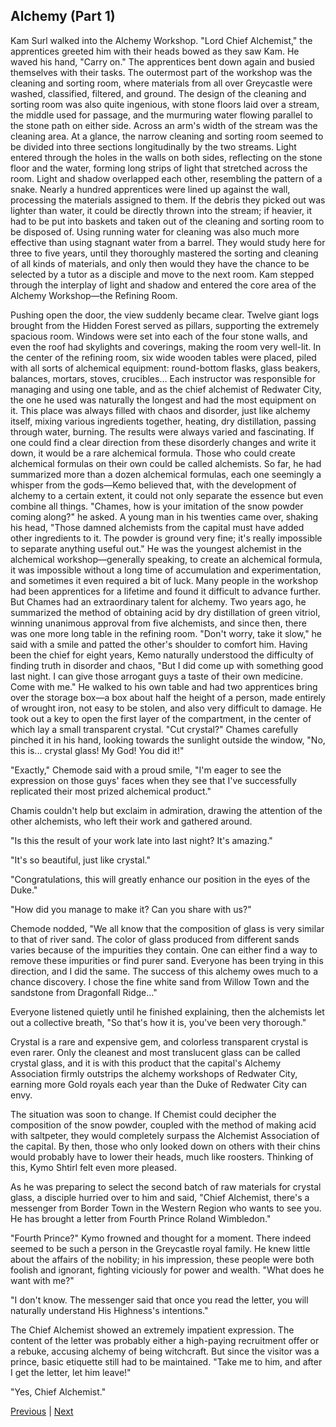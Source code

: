 ## Alchemy (Part 1)
Kam Surl walked into the Alchemy Workshop.
"Lord Chief Alchemist," the apprentices greeted him with their heads bowed as they saw Kam.
He waved his hand, "Carry on."
The apprentices bent down again and busied themselves with their tasks.
The outermost part of the workshop was the cleaning and sorting room, where materials from all over Greycastle were washed, classified, filtered, and ground. The design of the cleaning and sorting room was also quite ingenious, with stone floors laid over a stream, the middle used for passage, and the murmuring water flowing parallel to the stone path on either side. Across an arm's width of the stream was the cleaning area.
At a glance, the narrow cleaning and sorting room seemed to be divided into three sections longitudinally by the two streams. Light entered through the holes in the walls on both sides, reflecting on the stone floor and the water, forming long strips of light that stretched across the room. Light and shadow overlapped each other, resembling the pattern of a snake.
Nearly a hundred apprentices were lined up against the wall, processing the materials assigned to them. If the debris they picked out was lighter than water, it could be directly thrown into the stream; if heavier, it had to be put into baskets and taken out of the cleaning and sorting room to be disposed of. Using running water for cleaning was also much more effective than using stagnant water from a barrel.
They would study here for three to five years, until they thoroughly mastered the sorting and cleaning of all kinds of materials, and only then would they have the chance to be selected by a tutor as a disciple and move to the next room.
Kam stepped through the interplay of light and shadow and entered the core area of the Alchemy Workshop—the Refining Room.

Pushing open the door, the view suddenly became clear. Twelve giant logs brought from the Hidden Forest served as pillars, supporting the extremely spacious room. Windows were set into each of the four stone walls, and even the roof had skylights and coverings, making the room very well-lit. In the center of the refining room, six wide wooden tables were placed, piled with all sorts of alchemical equipment: round-bottom flasks, glass beakers, balances, mortars, stoves, crucibles... Each instructor was responsible for managing and using one table, and as the chief alchemist of Redwater City, the one he used was naturally the longest and had the most equipment on it.
This place was always filled with chaos and disorder, just like alchemy itself, mixing various ingredients together, heating, dry distillation, passing through water, burning. The results were always varied and fascinating.
If one could find a clear direction from these disorderly changes and write it down, it would be a rare alchemical formula. Those who could create alchemical formulas on their own could be called alchemists. So far, he had summarized more than a dozen alchemical formulas, each one seemingly a whisper from the gods—Kemo believed that, with the development of alchemy to a certain extent, it could not only separate the essence but even combine all things.
"Chames, how is your imitation of the snow powder coming along?" he asked.
A young man in his twenties came over, shaking his head, "Those damned alchemists from the capital must have added other ingredients to it. The powder is ground very fine; it's really impossible to separate anything useful out."
He was the youngest alchemist in the alchemical workshop—generally speaking, to create an alchemical formula, it was impossible without a long time of accumulation and experimentation, and sometimes it even required a bit of luck. Many people in the workshop had been apprentices for a lifetime and found it difficult to advance further. But Chames had an extraordinary talent for alchemy. Two years ago, he summarized the method of obtaining acid by dry distillation of green vitriol, winning unanimous approval from five alchemists, and since then, there was one more long table in the refining room.
"Don't worry, take it slow," he said with a smile and patted the other's shoulder to comfort him. Having been the chief for eight years, Kemo naturally understood the difficulty of finding truth in disorder and chaos, "But I did come up with something good last night. I can give those arrogant guys a taste of their own medicine. Come with me."
He walked to his own table and had two apprentices bring over the storage box—a box about half the height of a person, made entirely of wrought iron, not easy to be stolen, and also very difficult to damage. He took out a key to open the first layer of the compartment, in the center of which lay a small transparent crystal.
"Cut crystal?" Chames carefully pinched it in his hand, looking towards the sunlight outside the window, "No, this is... crystal glass! My God! You did it!"

"Exactly," Chemode said with a proud smile, "I'm eager to see the expression on those guys' faces when they see that I've successfully replicated their most prized alchemical product."

Chamis couldn't help but exclaim in admiration, drawing the attention of the other alchemists, who left their work and gathered around.

"Is this the result of your work late into last night? It's amazing."

"It's so beautiful, just like crystal."

"Congratulations, this will greatly enhance our position in the eyes of the Duke."

"How did you manage to make it? Can you share with us?"

Chemode nodded, "We all know that the composition of glass is very similar to that of river sand. The color of glass produced from different sands varies because of the impurities they contain. One can either find a way to remove these impurities or find purer sand. Everyone has been trying in this direction, and I did the same. The success of this alchemy owes much to a chance discovery. I chose the fine white sand from Willow Town and the sandstone from Dragonfall Ridge..."

Everyone listened quietly until he finished explaining, then the alchemists let out a collective breath, "So that's how it is, you've been very thorough."

Crystal is a rare and expensive gem, and colorless transparent crystal is even rarer. Only the cleanest and most translucent glass can be called crystal glass, and it is with this product that the capital's Alchemy Association firmly outstrips the alchemy workshops of Redwater City, earning more Gold royals each year than the Duke of Redwater City can envy.

The situation was soon to change. If Chemist could decipher the composition of the snow powder, coupled with the method of making acid with saltpeter, they would completely surpass the Alchemist Association of the capital. By then, those who only looked down on others with their chins would probably have to lower their heads, much like roosters. Thinking of this, Kymo Shtirl felt even more pleased.

As he was preparing to select the second batch of raw materials for crystal glass, a disciple hurried over to him and said, "Chief Alchemist, there's a messenger from Border Town in the Western Region who wants to see you. He has brought a letter from Fourth Prince Roland Wimbledon."

"Fourth Prince?" Kymo frowned and thought for a moment. There indeed seemed to be such a person in the Greycastle royal family. He knew little about the affairs of the nobility; in his impression, these people were both foolish and ignorant, fighting viciously for power and wealth. "What does he want with me?"

"I don't know. The messenger said that once you read the letter, you will naturally understand His Highness's intentions."

The Chief Alchemist showed an extremely impatient expression. The content of the letter was probably either a high-paying recruitment offer or a rebuke, accusing alchemy of being witchcraft. But since the visitor was a prince, basic etiquette still had to be maintained. "Take me to him, and after I get the letter, let him leave!"

"Yes, Chief Alchemist."



[Previous](CH0152.md) | [Next](CH0154.md)
